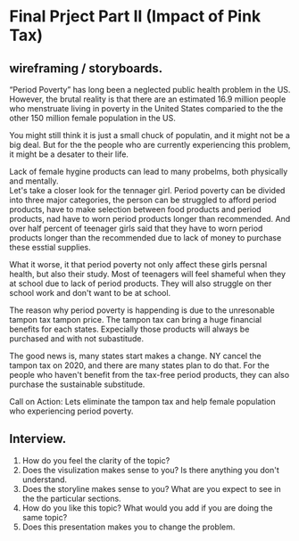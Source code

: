 # Final Prject Part II (Impact of Pink Tax) 

## wireframing / storyboards.  

“Period Poverty” has long been a neglected public health problem in the US. However, the brutal reality is that there are an estimated 16.9 million people who menstruate living in poverty in the United States comparied to the the other 150 million female population in the US. 
<div class="flourish-embed" data-src="story/1145285"><script src="https://public.flourish.studio/resources/embed.js"></script></div>

You might still think it is just a small chuck of populatin, and it might not be a big deal. But for the the people who are currently experiencing this problem, it might be a desater to their life. 

Lack of female hygine products can lead to many probelms, both physically and mentally.  
Let's take a closer look for the tennager girl. Period poverty can be divided into three major categories, the person can be struggled to afford period products, have to make selection between food products and period products, nad have to worn period products longer than recommended. And over half percent of teenager girls said that they have to worn period products longer than the recommended due to lack of money to purchase these esstial supplies. 
<div class="flourish-embed flourish-chart" data-src="visualisation/8773531"><script src="https://public.flourish.studio/resources/embed.js"></script></div>

What it worse, it that period poverty not only affect these girls persnal health, but also their study. Most of teenagers will feel shameful when they at school due to lack of period products. They will also struggle on ther school work and don't want to be at school. 
<div class="flourish-embed" data-src="story/1145329"><script src="https://public.flourish.studio/resources/embed.js"></script></div>

The reason why period poverty is happending is due to the unresonable tampon tax tampon price. The tampon tax can bring a huge financial benefits for each states. Expecially those products will always be purchased and with not subastitude. 
<div class='tableauPlaceholder' id='viz1645500486219' style='position: relative'><object class='tableauViz'  style='display:none;'><param name='host_url' value='https%3A%2F%2Fpublic.tableau.com%2F' /> <param name='embed_code_version' value='3' /> <param name='site_root' value='' /><param name='name' value='Book1_16438308784440&#47;Sheet1' /><param name='tabs' value='no' /><param name='toolbar' value='yes' /><param name='animate_transition' value='yes' /><param name='display_static_image' value='yes' /><param name='display_spinner' value='yes' /><param name='display_overlay' value='yes' /><param name='display_count' value='yes' /><param name='language' value='en-US' /><param name='filter' value='publish=yes' /></object>
</div>                
<script type='text/javascript'>                    
  var divElement = document.getElementById('viz1645500486219');                    
  var vizElement = divElement.getElementsByTagName('object')[0];                    
  vizElement.style.width='100%';vizElement.style.height=(divElement.offsetWidth*0.75)+'px';                    
  var scriptElement = document.createElement('script');                    
  scriptElement.src = 'https://public.tableau.com/javascripts/api/viz_v1.js';                    
  vizElement.parentNode.insertBefore(scriptElement, vizElement);                
</script>

The good news is, many states start makes a change. NY cancel the tampon tax on 2020, and there are many states plan to do that. For the people who haven't benefit from the tax-free period products, they can also purchase the sustainable substitude. 
<div class="flourish-embed flourish-chart" data-src="visualisation/8774238"><script src="https://public.flourish.studio/resources/embed.js"></script></div>

Call on Action: 
Lets eliminate the tampon tax and help female population who experiencing period poverty.



## Interview. 
1. How do you feel the clarity of the topic? 
2. Does the visulization makes sense to you? Is there anything you don't understand. 
3. Does the storyline makes sense to you? What are you expect to see in the the particular sections. 
4. How do you like this topic? What would you add if you are doing the same topic? 
5. Does this presentation makes you to change the problem. 

